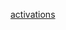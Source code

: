 
[activations](https://nbviewer.jupyter.org/github/AtrCheema/AI4Water/blob/dev/examples/activations.ipynb)